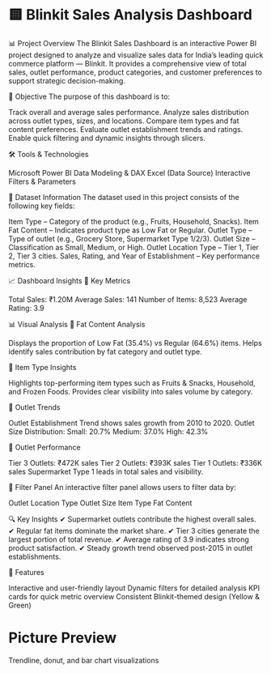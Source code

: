 # 🟨 Blinkit Sales Analysis Dashboard
📊 Project Overview
   The Blinkit Sales Dashboard is an interactive Power BI project designed to analyze and visualize sales data for India’s leading quick commerce platform — Blinkit.
   It provides a comprehensive view of total sales, outlet performance, product categories, and customer preferences to support strategic decision-making.

🧩 Objective
The purpose of this dashboard is to:

  Track overall and average sales performance.
  Analyze sales distribution across outlet types, sizes, and locations.
  Compare item types and fat content preferences.
  Evaluate outlet establishment trends and ratings.
  Enable quick filtering and dynamic insights through slicers.

🛠️ Tools & Technologies

   Microsoft Power BI
   Data Modeling & DAX
   Excel (Data Source)
   Interactive Filters & Parameters

📁 Dataset Information
The dataset used in this project consists of the following key fields:

  Item Type – Category of the product (e.g., Fruits, Household, Snacks).
  Item Fat Content – Indicates product type as Low Fat or Regular.
  Outlet Type – Type of outlet (e.g., Grocery Store, Supermarket Type 1/2/3).
  Outlet Size – Classification as Small, Medium, or High.
  Outlet Location Type – Tier 1, Tier 2, Tier 3 cities.
  Sales, Rating, and Year of Establishment – Key performance metrics.

📈 Dashboard Insights
🏪 Key Metrics

   Total Sales: ₹1.20M
   Average Sales: 141
   Number of Items: 8,523
   Average Rating: 3.9

📊 Visual Analysis
🔹 Fat Content Analysis

  Displays the proportion of Low Fat (35.4%) vs Regular (64.6%) items.
  Helps identify sales contribution by fat category and outlet type.

🔹 Item Type Insights

  Highlights top-performing item types such as Fruits & Snacks, Household, and Frozen Foods.
  Provides clear visibility into sales volume by category.

🔹 Outlet Trends

  Outlet Establishment Trend shows sales growth from 2010 to 2020.
  Outlet Size Distribution:
  Small: 20.7%
  Medium: 37.0%
  High: 42.3%

🔹 Outlet Performance

  Tier 3 Outlets: ₹472K sales
  Tier 2 Outlets: ₹393K sales
  Tier 1 Outlets: ₹336K sales
  Supermarket Type 1 leads in total sales and visibility.



🧮 Filter Panel
An interactive filter panel allows users to filter data by:

  Outlet Location Type
  Outlet Size
  Item Type
  Fat Content

🔍 Key Insights
  ✔ Supermarket outlets contribute the highest overall sales.
  ✔ Regular fat items dominate the market share.
  ✔ Tier 3 cities generate the largest portion of total revenue.
  ✔ Average rating of 3.9 indicates strong product satisfaction.
  ✔ Steady growth trend observed post-2015 in outlet establishments.

🚀 Features

  Interactive and user-friendly layout
  Dynamic filters for detailed analysis
  KPI cards for quick metric overview
  Consistent Blinkit-themed design (Yellow & Green)

  # Picture Preview
  


Trendline, donut, and bar chart visualizations
